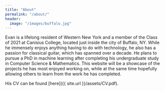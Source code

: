 ```yaml
---
title: "About"
permalink: "/about/"
header:
  image: "/images/buffalo.jpg"
---
```


Evan is a lifelong resident of Western New York and a member of the Class of 2021 at Canisius College, located just inside the city of Buffalo, NY. While he immensely enjoys anything having to do with technology, he also has a passion for classical guitar, which has spanned over a decade. He plans to pursue a PhD in machine learning after completing his undergraduate study in Computer Science & Mathematics. This website will be a showcase of the projects he has most enjoyed working on, while at the same time hopefully allowing others to learn from the work he has completed.

His CV can be found [here]({{ site.url }}/assets/CV.pdf).
